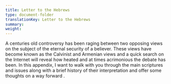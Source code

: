 ```yaml
---
title: Letter to the Hebrews
type: document-folder
translationKey: Letter to the Hebrews
summary: 
weight: 
---
```

A centuries old controversy has been raging between two opposing views on the subject of the eternal security of a believer. These views have become known as the Calvinist and Armenian views and a quick search on the Internet will reveal how heated and at times acrimonious the debate has been. In this appendix, I want to walk with you through the main scriptures and issues along with a brief history of their interpretation and offer some thoughts on a way forward .